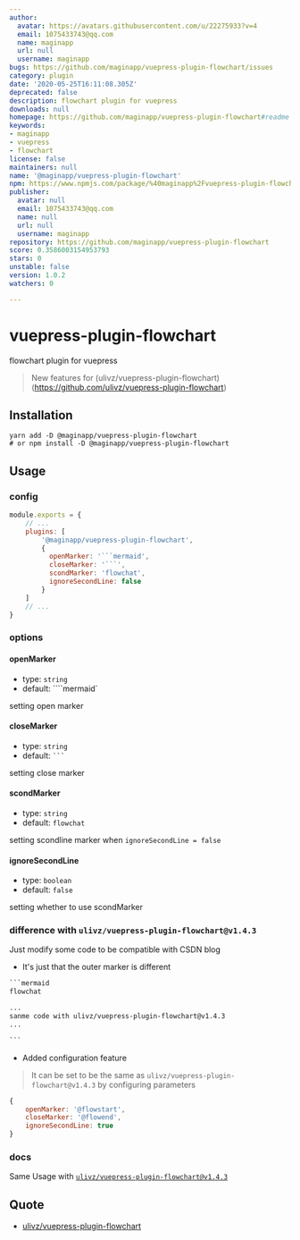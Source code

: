 ```yaml
---
author:
  avatar: https://avatars.githubusercontent.com/u/22275933?v=4
  email: 1075433743@qq.com
  name: maginapp
  url: null
  username: maginapp
bugs: https://github.com/maginapp/vuepress-plugin-flowchart/issues
category: plugin
date: '2020-05-25T16:11:08.305Z'
deprecated: false
description: flowchart plugin for vuepress
downloads: null
homepage: https://github.com/maginapp/vuepress-plugin-flowchart#readme
keywords:
- maginapp
- vuepress
- flowchart
license: false
maintainers: null
name: '@maginapp/vuepress-plugin-flowchart'
npm: https://www.npmjs.com/package/%40maginapp%2Fvuepress-plugin-flowchart
publisher:
  avatar: null
  email: 1075433743@qq.com
  name: null
  url: null
  username: maginapp
repository: https://github.com/maginapp/vuepress-plugin-flowchart
score: 0.3586003154953793
stars: 0
unstable: false
version: 1.0.2
watchers: 0

---
```


# vuepress-plugin-flowchart
flowchart plugin for vuepress

> New features for (ulivz/vuepress-plugin-flowchart)(https://github.com/ulivz/vuepress-plugin-flowchart)

## Installation

```shell
yarn add -D @maginapp/vuepress-plugin-flowchart
# or npm install -D @maginapp/vuepress-plugin-flowchart
```

## Usage

### config

```js
module.exports = {
    // ...
    plugins: [
        '@maginapp/vuepress-plugin-flowchart',
        {
          openMarker: '```mermaid',
          closeMarker: '```',
          scondMarker: 'flowchat',
          ignoreSecondLine: false
        }
    ]
    // ...
}
```

### options

#### openMarker

* type: `string`
* default: ````mermaid`

setting open marker

#### closeMarker

* type: `string`
* default: ` ``` `

setting close marker

#### scondMarker

* type: `string`
* default: `flowchat`

setting scondline marker when `ignoreSecondLine = false`

#### ignoreSecondLine

* type: `boolean`
* default: `false`

setting whether to use scondMarker

### difference with `ulivz/vuepress-plugin-flowchart@v1.4.3`

Just modify some code to be compatible with CSDN blog

* It's just that the outer marker is different


```md
​```mermaid
flowchat

...
sanme code with ulivz/vuepress-plugin-flowchart@v1.4.3
...

​```
```

* Added configuration feature

> It can be set to be the same as `ulivz/vuepress-plugin-flowchart@v1.4.3` by configuring parameters

```js
{
    openMarker: '@flowstart',
    closeMarker: '@flowend',
    ignoreSecondLine: true
}
```


### docs

Same Usage with [`ulivz/vuepress-plugin-flowchart@v1.4.3`](https://flowchart.vuepress.ulivz.com/)

## Quote

* [ulivz/vuepress-plugin-flowchart](https://github.com/ulivz/vuepress-plugin-flowchart)
